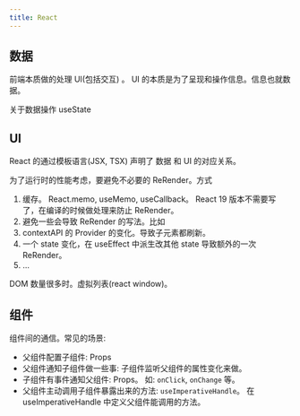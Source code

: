 ```yaml
---
title: React
---
```


## 数据
前端本质做的处理 UI(包括交互) 。 UI 的本质是为了呈现和操作信息。信息也就数据。

关于数据操作
useState

## UI
React 的通过模板语言(JSX, TSX) 声明了 数据 和 UI 的对应关系。

为了运行时的性能考虑，要避免不必要的 ReRender。方式
1. 缓存。 React.memo, useMemo, useCallback。 React 19 版本不需要写了，在编译的时候做处理来防止 ReRender。
2. 避免一些会导致 ReRender 的写法。比如 
  1. contextAPI 的 Provider 的变化。导致子元素都刷新。
  2. 一个 state 变化，在 useEffect 中派生改其他 state 导致额外的一次 ReRender。
  3. ...

DOM 数量很多时。虚拟列表(react window)。

## 组件
组件间的通信。常见的场景:
* 父组件配置子组件: Props
* 父组件通知子组件做一些事: 子组件监听父组件的属性变化来做。
* 子组件有事件通知父组件: Props。 如: `onClick`, `onChange` 等。
* 父组件主动调用子组件暴露出来的方法: `useImperativeHandle`。 在 useImperativeHandle 中定义父组件能调用的方法。